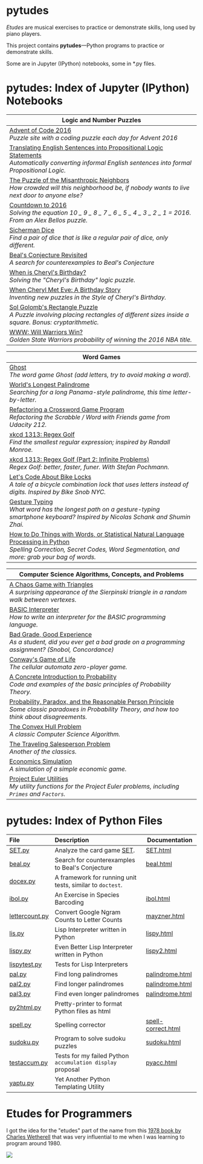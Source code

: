 # pytudes

*Etudes* are musical exercises to practice or demonstrate skills, long used by piano players. 

This project contains **pytudes**&mdash;Python programs to practice or demonstrate skills. 

Some are in Jupyter (IPython) notebooks, some in *.py files.
 
# pytudes: Index of Jupyter (IPython) Notebooks

|Logic and Number Puzzles|
|---|
|[Advent of Code 2016](https://github.com/norvig/pytudes/blob/master/ipynb/Advent%20of%20Code.ipynb)<br>*Puzzle site with a coding puzzle each day for Advent 2016*|
|[Translating English Sentences into Propositional Logic Statements](https://github.com/norvig/pytudes/blob/master/ipynb/PropositionalLogic.ipynb)<br>*Automatically converting informal English sentences into formal Propositional Logic.*|
|[The Puzzle of the Misanthropic Neighbors](https://github.com/norvig/pytudes/blob/master/ipynb/Mean%20Misanthrope%20Density.ipynb)<br>*How crowded will this neighborhood be, if nobody wants to live next door to anyone else?*|
|[Countdown to 2016](https://github.com/norvig/pytudes/blob/master/ipynb/Countdown.ipynb)<br>*Solving the equation 10 _ 9 _ 8 _ 7 _ 6 _ 5 _ 4 _ 3 _ 2 _ 1 = 2016. From an Alex Bellos puzzle.*|
|[Sicherman Dice](https://github.com/norvig/pytudes/blob/master/ipynb/Sicherman%20Dice.ipynb)<br>*Find a pair of dice that is like a regular pair of dice, only different.*|
|[Beal's Conjecture Revisited](https://github.com/norvig/pytudes/blob/master/ipynb/Beal.ipynb)<br>*A search for counterexamples to Beal's Conjecture*|
|[When is Cheryl's Birthday?](https://github.com/norvig/pytudes/blob/master/ipynb/Cheryl.ipynb)<br>*Solving the "Cheryl's Birthday" logic puzzle.*|
|[When Cheryl Met Eve: A Birthday Story](https://github.com/norvig/pytudes/blob/master/ipynb/Cheryl-and-Eve.ipynb)<br>*Inventing new puzzles in the Style of Cheryl's Birthday.*|
|[Sol Golomb's Rectangle Puzzle](https://github.com/norvig/pytudes/blob/master/ipynb/Golomb-Puzzle.ipynb)<br>*A Puzzle involving placing rectangles of different sizes inside a square. Bonus: cryptarithmetic.*|
|[WWW: Will Warriors Win?](https://github.com/norvig/pytudes/blob/master/ipynb/WWW.ipynb)<br>*Golden State Warriors probability of winning the 2016 NBA title.*|

|Word Games|
|---|
|[Ghost](https://github.com/norvig/pytudes/blob/master/ipynb/Ghost.ipynb)<br>*The word game Ghost (add letters, try to avoid making a word).*|
|[World's Longest Palindrome](https://github.com/norvig/pytudes/blob/master/ipynb/pal3.ipynb)<br>*Searching for a long Panama-style palindrome, this time letter-by-letter.*|
|[Refactoring a Crossword Game Program](https://github.com/norvig/pytudes/blob/master/ipynb/Scrabble.ipynb)<br>*Refactoring the Scrabble / Word with Friends game from Udacity 212.*|
|[xkcd 1313: Regex Golf](https://github.com/norvig/pytudes/blob/master/ipynb/xkcd1313.ipynb)<br>*Find the smallest regular expression; inspired by Randall Monroe.*|
|[xkcd 1313: Regex Golf (Part 2: Infinite Problems)](https://github.com/norvig/pytudes/blob/master/ipynb/xkcd1313-part2.ipynb)<br>*Regex Golf: better, faster, funer. With Stefan Pochmann.*|
|[Let's Code About Bike Locks](https://github.com/norvig/pytudes/blob/master/ipynb/Fred%20Buns.ipynb)<br>*A tale of a bicycle combination lock that uses letters instead of digits. Inspired by Bike Snob NYC.*|
|[Gesture Typing](https://github.com/norvig/pytudes/blob/master/ipynb/Gesture%20Typing.ipynb)<br>*What word has the longest path on a gesture-typing smartphone keyboard? Inspired by Nicolas Schank and Shumin Zhai.*|
|[How to Do Things with Words, or Statistical Natural Language Processing in Python](https://github.com/norvig/pytudes/blob/master/ipynb/How%20to%20Do%20Things%20with%20Words.ipynb)<br>*Spelling Correction, Secret Codes, Word Segmentation, and more: grab your bag of words.*|

|Computer Science Algorithms, Concepts, and Problems|
|---|
|[A Chaos Game with Triangles](https://github.com/norvig/pytudes/blob/master/ipynb/Sierpinski.ipynb)<br>*A surprising appearance of the Sierpinski triangle in a random walk between vertexes.*|
|[BASIC Interpreter](https://github.com/norvig/pytudes/blob/master/ipynb/BASIC.ipynb)<br>*How to write an interpreter for the BASIC programming language.*|
|[Bad Grade, Good Experience](https://github.com/norvig/pytudes/blob/master/ipynb/Snobol.ipynb)<br>*As a student, did you ever get a bad grade on a programming assignment? (Snobol, Concordance)*|
|[Conway's Game of Life](https://github.com/norvig/pytudes/blob/master/ipynb/Life.ipynb)<br>*The cellular automata zero-player game.*|
|[A Concrete Introduction to Probability](https://github.com/norvig/pytudes/blob/master/ipynb/Probability.ipynb)<br>*Code and examples of the basic principles of Probability Theory.*|
|[Probability, Paradox, and the Reasonable Person Principle](https://github.com/norvig/pytudes/blob/master/ipynb/ProbabilityParadox.ipynb)<br>*Some classic paradoxes in Probability Theory, and how too think about disagreements.*|
|[The Convex Hull Problem](https://github.com/norvig/pytudes/blob/master/ipynb/Convex%20Hull.ipynb)<br>*A classic Computer Science Algorithm.*|
|[The Traveling Salesperson Problem](https://github.com/norvig/pytudes/blob/master/ipynb/TSP.ipynb)<br>*Another of the classics.*|
|[Economics Simulation](https://github.com/norvig/pytudes/blob/master/ipynb/Economics.ipynb)<br>*A simulation of a simple economic game.*|
|[Project Euler Utilities](https://github.com/norvig/pytudes/blob/master/ipynb/Project%20Euler%20Utils.ipynb)<br>*My utility functions for the Project Euler problems, including `Primes` and `Factors`.*|

# pytudes: Index of Python Files

| **File** | **Description** | **Documentation**|
|:--------|:-------------------|----|
|[SET.py](https://github.com/norvig/pytudes/blob/master/py/SET.py)|Analyze the card game [SET](http://www.setgame.com/set).|[SET.html](http://norvig.com/SET.html)|
|[beal.py](https://github.com/norvig/pytudes/blob/master/py/beal.py)|Search for counterexamples to Beal's Conjecture|[beal.html](http://norvig.com/beal.html)
|[docex.py](https://github.com/norvig/pytudes/blob/master/py/docex.py)|A framework for running unit tests, similar to `doctest`.|
|[ibol.py](https://github.com/norvig/pytudes/blob/master/py/ibol.py)|An Exercise in Species Barcoding|[ibol.html](http://norvig.com/ibol.html)
|[lettercount.py](https://github.com/norvig/pytudes/blob/master/py/lettercount.py)|Convert Google Ngram Counts to Letter Counts|[mayzner.html](http://norvig.com/mayzner.html)
|[lis.py](https://github.com/norvig/pytudes/blob/master/py/lis.py)|Lisp Interpreter written in Python|[lispy.html](http://norvig.com/lispy.html)
|[lispy.py](https://github.com/norvig/pytudes/blob/master/py/lispy.py)|Even Better Lisp Interpreter written in Python|[lispy2.html](http://norvig.com/lispy2.html)
|[lispytest.py](https://github.com/norvig/pytudes/blob/master/py/lispytest.py)|Tests for Lisp Interpreters|
|[pal.py](https://github.com/norvig/pytudes/blob/master/py/pal.py)|Find long palindromes|[palindrome.html](http://norvig.com/palindrome.html)
|[pal2.py](https://github.com/norvig/pytudes/blob/master/py/pal2.py)|Find longer palindromes|[palindrome.html](http://norvig.com/palindrome.html)
|[pal3.py](https://github.com/norvig/pytudes/blob/master/py/pal3.py)|Find even longer palindromes|[palindrome.html](http://norvig.com/palindrome.html)
|[py2html.py](https://github.com/norvig/pytudes/blob/master/py/py2html.py)|Pretty-printer to format Python files as html|
|[spell.py](https://github.com/norvig/pytudes/blob/master/py/spell.py)|Spelling corrector|[spell-correct.html](http://norvig.com/spell-correct.html)
|[sudoku.py](https://github.com/norvig/pytudes/blob/master/py/sudoku.py)|Program to solve sudoku puzzles|[sudoku.html](http://norvig.com/sudoku.html)
|[testaccum.py](https://github.com/norvig/pytudes/blob/master/py/testaccum.py)|Tests for my failed Python `accumulation display` proposal|[pyacc.html](http://norvig.com/pyacc.html)
|[yaptu.py](https://github.com/norvig/pytudes/blob/master/py/yaptu.py)|Yet Another Python Templating Utility|

# Etudes for Programmers

I got the idea for the "etudes" part of the name from this [1978 book by Charles Wetherell](https://books.google.com/books/about/Etudes_for_programmers.html?id=u89WAAAAMAAJ)
that was very influential to me when I was learning to program around 1980.

![](https://images-na.ssl-images-amazon.com/images/I/51ZnZH29dvL._SX394_BO1,204,203,200_.jpg)
